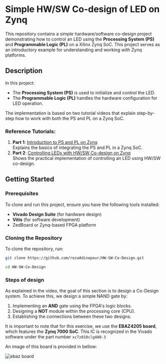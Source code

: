 # Simple HW/SW Co-design of LED on Zynq

This repository contains a simple hardware/software co-design project demonstrating how to control an LED using the **Processing System (PS)** and **Programmable Logic (PL)** on a Xilinx Zynq SoC. This project serves as an introductory example for understanding and working with Zynq platforms.

## Description

In this project:
- The **Processing System (PS)** is used to initialize and control the LED.
- The **Programmable Logic (PL)** handles the hardware configuration for LED operation.

The implementation is based on two tutorial videos that explain step-by-step how to work with both the PS and PL on a Zynq SoC. 

### Reference Tutorials:
1. **Part 1**: [Introduction to PS and PL on Zynq](https://www.youtube.com/watch?v=_odNhKOZjEo)  
   Explains the basics of integrating the PS and PL in a Zynq SoC.
2. **Part 2**: [Controlling LEDs with HW/SW Co-design on Zynq](https://www.youtube.com/watch?v=AOy5l36DroY&t=0s)  
   Shows the practical implementation of controlling an LED using HW/SW co-design.




## Getting Started

### Prerequisites
To clone and run this project, ensure you have the following tools installed:
- **Vivado Design Suite** (for hardware design)
- **Vitis** (for software development)
- ZedBoard or Zynq-based FPGA platform

### Cloning the Repository
To clone the repository, run:
```bash
git clone https://github.com/rezaAdinepour/HW-SW-Co-Design.git

cd HW-SW-Co-Design 
```


### Steps of design

As explained in the video, the goal of this section is to design a Co-Design system. To achieve this, we design a simple NAND gate by:
1. Implementing an **AND** gate using the FPGA's logic blocks.
2. Designing a **NOT** module within the processing core (CPU).
3. Establishing the connections between these two designs.

It is important to note that for this exercise, we use the **EBAZ4205 board**, which features the **Zynq 7000 SoC**. This IC is recognized in the Vivado software under the part number `xc7z010clg400-3
`


An image of this board is provided in bellow:

![ebaz board](Doc/Images/ebaz_board.png)




